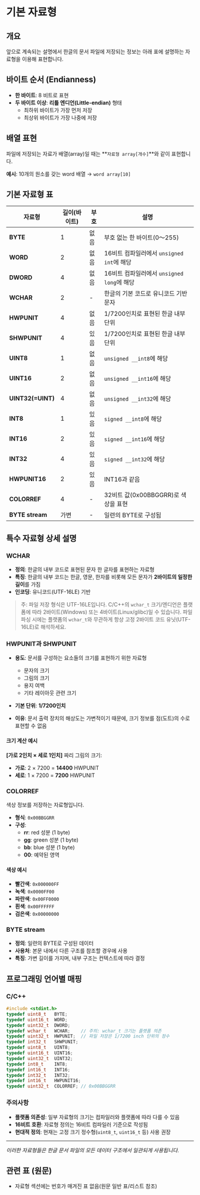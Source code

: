 # 기본 자료형

## 개요

앞으로 계속되는 설명에서 한글의 문서 파일에 저장되는 정보는 아래 표에 설명하는 자료형을 이용해 표현합니다.

## 바이트 순서 (Endianness)

- **한 바이트**: 8 비트로 표현
- **두 바이트 이상**: **리틀 엔디언(Little-endian)** 형태
  - 최하위 바이트가 가장 먼저 저장
  - 최상위 바이트가 가장 나중에 저장

## 배열 표현

파일에 저장되는 자료가 배열(array)일 때는 **`자료형 array[개수]`**와 같이 표현합니다.

**예시**: 10개의 원소를 갖는 word 배열 → `word array[10]`

## 기본 자료형 표

| 자료형            | 길이(바이트) | 부호 | 설명                                       |
| ----------------- | ------------ | ---- | ------------------------------------------ |
| **BYTE**          | 1            | 없음 | 부호 없는 한 바이트(0～255)                |
| **WORD**          | 2            | 없음 | 16비트 컴파일러에서 `unsigned int`에 해당  |
| **DWORD**         | 4            | 없음 | 16비트 컴파일러에서 `unsigned long`에 해당 |
| **WCHAR**         | 2            | -    | 한글의 기본 코드로 유니코드 기반 문자      |
| **HWPUNIT**       | 4            | 없음 | 1/7200인치로 표현된 한글 내부 단위         |
| **SHWPUNIT**      | 4            | 있음 | 1/7200인치로 표현된 한글 내부 단위         |
| **UINT8**         | 1            | 없음 | `unsigned __int8`에 해당                   |
| **UINT16**        | 2            | 없음 | `unsigned __int16`에 해당                  |
| **UINT32(=UINT)** | 4            | 없음 | `unsigned __int32`에 해당                  |
| **INT8**          | 1            | 있음 | `signed __int8`에 해당                     |
| **INT16**         | 2            | 있음 | `signed __int16`에 해당                    |
| **INT32**         | 4            | 있음 | `signed __int32`에 해당                    |
| **HWPUNIT16**     | 2            | 있음 | INT16과 같음                               |
| **COLORREF**      | 4            | -    | 32비트 값(0x00BBGGRR)로 색상을 표현        |
| **BYTE stream**   | 가변         | -    | 일련의 BYTE로 구성됨                       |

## 특수 자료형 상세 설명

### WCHAR

- **정의**: 한글의 내부 코드로 표현된 문자 한 글자를 표현하는 자료형
- **특징**: 한글의 내부 코드는 한글, 영문, 한자를 비롯해 모든 문자가 **2바이트의 일정한 길이**를 가짐
- **인코딩**: 유니코드(UTF-16LE) 기반

> 주: 파일 저장 형식은 UTF-16LE입니다. C/C++의 `wchar_t` 크기/엔디언은 플랫폼에 따라 2바이트(Windows) 또는 4바이트(Linux/glibc)일 수 있습니다. 파일 파싱 시에는 플랫폼의 `wchar_t`와 무관하게 항상 고정 2바이트 코드 유닛(UTF-16LE)로 해석하세요.

### HWPUNIT과 SHWPUNIT

- **용도**: 문서를 구성하는 요소들의 크기를 표현하기 위한 자료형
  - 문자의 크기
  - 그림의 크기
  - 용지 여백
  - 기타 레이아웃 관련 크기

- **기본 단위**: **1/7200인치**
- **이유**: 문서 출력 장치의 해상도는 가변적이기 때문에, 크기 정보를 점(도트)의 수로 표현할 수 없음

#### 크기 계산 예시

**[가로 2인치 × 세로 1인치]** 짜리 그림의 크기:

- **가로**: 2 × 7200 = **14400** HWPUNIT
- **세로**: 1 × 7200 = **7200** HWPUNIT

### COLORREF

색상 정보를 저장하는 자료형입니다.

- **형식**: `0x00BBGGRR`
- **구성**:
  - **rr**: red 성분 (1 byte)
  - **gg**: green 성분 (1 byte)
  - **bb**: blue 성분 (1 byte)
  - **00**: 예약된 영역

#### 색상 예시

- **빨간색**: `0x000000FF`
- **녹색**: `0x0000FF00`
- **파란색**: `0x00FF0000`
- **흰색**: `0x00FFFFFF`
- **검은색**: `0x00000000`

### BYTE stream

- **정의**: 일련의 BYTE로 구성된 데이터
- **사용처**: 본문 내에서 다른 구조를 참조할 경우에 사용
- **특징**: 가변 길이를 가지며, 내부 구조는 컨텍스트에 따라 결정

## 프로그래밍 언어별 매핑

### C/C++

```c
#include <stdint.h>
typedef uint8_t   BYTE;
typedef uint16_t  WORD;
typedef uint32_t  DWORD;
typedef wchar_t   WCHAR;    // 주의: wchar_t 크기는 플랫폼 의존
typedef uint32_t  HWPUNIT;  // 파일 저장은 1/7200 inch 단위의 정수
typedef int32_t   SHWPUNIT;
typedef uint8_t   UINT8;
typedef uint16_t  UINT16;
typedef uint32_t  UINT32;
typedef int8_t    INT8;
typedef int16_t   INT16;
typedef int32_t   INT32;
typedef int16_t   HWPUNIT16;
typedef uint32_t  COLORREF; // 0x00BBGGRR
```

### 주의사항

- **플랫폼 의존성**: 일부 자료형의 크기는 컴파일러와 플랫폼에 따라 다를 수 있음
- **16비트 호환**: 자료형 정의는 16비트 컴파일러 기준으로 작성됨
- **현대적 정의**: 현재는 고정 크기 정수형(`uint8_t`, `uint16_t` 등) 사용 권장

---

_이러한 자료형들은 한글 문서 파일의 모든 데이터 구조에서 일관되게 사용됩니다._

## 관련 표 (원문)

- 자료형 섹션에는 번호가 매겨진 표 없음(원문 일반 표/리스트 참조)

